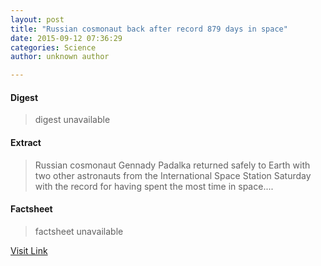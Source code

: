 ```yaml
---
layout: post
title: "Russian cosmonaut back after record 879 days in space"
date: 2015-09-12 07:36:29
categories: Science
author: unknown author

---
```



#### Digest
>digest unavailable

#### Extract
>Russian cosmonaut Gennady Padalka returned safely to Earth with two other astronauts from the International Space Station Saturday with the record for having spent the most time in space....

#### Factsheet
>factsheet unavailable

[Visit Link](http://phys.org/news/2015-09-russian-cosmonaut-days-space.html)


